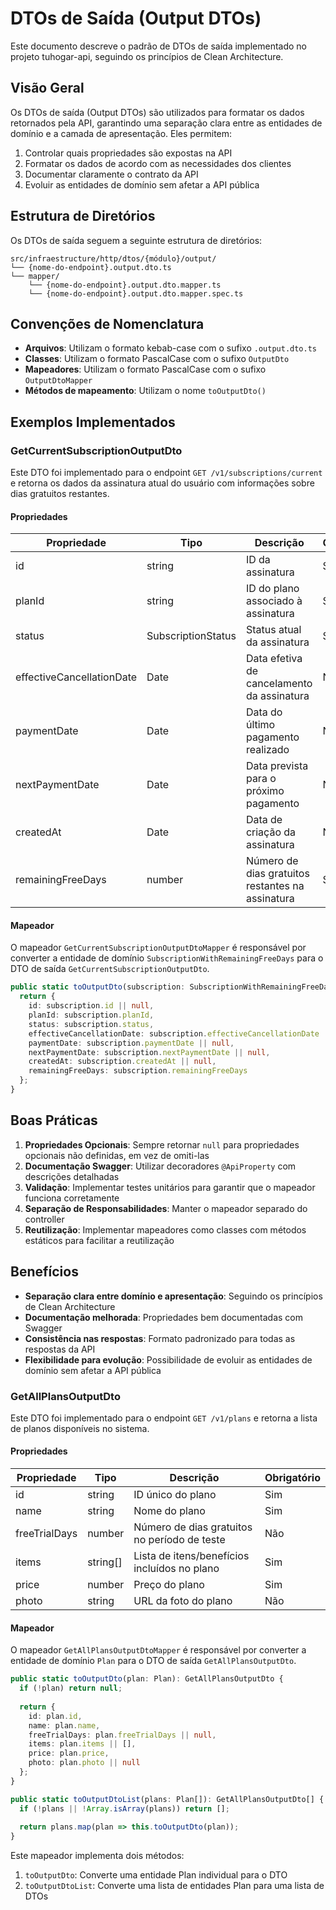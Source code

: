 # DTOs de Saída (Output DTOs)

Este documento descreve o padrão de DTOs de saída implementado no projeto tuhogar-api, seguindo os princípios de Clean Architecture.

## Visão Geral

Os DTOs de saída (Output DTOs) são utilizados para formatar os dados retornados pela API, garantindo uma separação clara entre as entidades de domínio e a camada de apresentação. Eles permitem:

1. Controlar quais propriedades são expostas na API
2. Formatar os dados de acordo com as necessidades dos clientes
3. Documentar claramente o contrato da API
4. Evoluir as entidades de domínio sem afetar a API pública

## Estrutura de Diretórios

Os DTOs de saída seguem a seguinte estrutura de diretórios:

```
src/infraestructure/http/dtos/{módulo}/output/
└── {nome-do-endpoint}.output.dto.ts
└── mapper/
    └── {nome-do-endpoint}.output.dto.mapper.ts
    └── {nome-do-endpoint}.output.dto.mapper.spec.ts
```

## Convenções de Nomenclatura

- **Arquivos**: Utilizam o formato kebab-case com o sufixo `.output.dto.ts`
- **Classes**: Utilizam o formato PascalCase com o sufixo `OutputDto`
- **Mapeadores**: Utilizam o formato PascalCase com o sufixo `OutputDtoMapper`
- **Métodos de mapeamento**: Utilizam o nome `toOutputDto()`

## Exemplos Implementados

### GetCurrentSubscriptionOutputDto

Este DTO foi implementado para o endpoint `GET /v1/subscriptions/current` e retorna os dados da assinatura atual do usuário com informações sobre dias gratuitos restantes.

#### Propriedades

| Propriedade | Tipo | Descrição | Obrigatório |
|-------------|------|-----------|-------------|
| id | string | ID da assinatura | Sim |
| planId | string | ID do plano associado à assinatura | Sim |
| status | SubscriptionStatus | Status atual da assinatura | Sim |
| effectiveCancellationDate | Date | Data efetiva de cancelamento da assinatura | Não |
| paymentDate | Date | Data do último pagamento realizado | Não |
| nextPaymentDate | Date | Data prevista para o próximo pagamento | Não |
| createdAt | Date | Data de criação da assinatura | Não |
| remainingFreeDays | number | Número de dias gratuitos restantes na assinatura | Sim |

#### Mapeador

O mapeador `GetCurrentSubscriptionOutputDtoMapper` é responsável por converter a entidade de domínio `SubscriptionWithRemainingFreeDays` para o DTO de saída `GetCurrentSubscriptionOutputDto`.

```typescript
public static toOutputDto(subscription: SubscriptionWithRemainingFreeDays): GetCurrentSubscriptionOutputDto {
  return {
    id: subscription.id || null,
    planId: subscription.planId,
    status: subscription.status,
    effectiveCancellationDate: subscription.effectiveCancellationDate || null,
    paymentDate: subscription.paymentDate || null,
    nextPaymentDate: subscription.nextPaymentDate || null,
    createdAt: subscription.createdAt || null,
    remainingFreeDays: subscription.remainingFreeDays
  };
}
```

## Boas Práticas

1. **Propriedades Opcionais**: Sempre retornar `null` para propriedades opcionais não definidas, em vez de omiti-las
2. **Documentação Swagger**: Utilizar decoradores `@ApiProperty` com descrições detalhadas
3. **Validação**: Implementar testes unitários para garantir que o mapeador funciona corretamente
4. **Separação de Responsabilidades**: Manter o mapeador separado do controller
5. **Reutilização**: Implementar mapeadores como classes com métodos estáticos para facilitar a reutilização

## Benefícios

- **Separação clara entre domínio e apresentação**: Seguindo os princípios de Clean Architecture
- **Documentação melhorada**: Propriedades bem documentadas com Swagger
- **Consistência nas respostas**: Formato padronizado para todas as respostas da API
- **Flexibilidade para evolução**: Possibilidade de evoluir as entidades de domínio sem afetar a API pública

### GetAllPlansOutputDto

Este DTO foi implementado para o endpoint `GET /v1/plans` e retorna a lista de planos disponíveis no sistema.

#### Propriedades

| Propriedade | Tipo | Descrição | Obrigatório |
|-------------|------|-----------|-------------|
| id | string | ID único do plano | Sim |
| name | string | Nome do plano | Sim |
| freeTrialDays | number | Número de dias gratuitos no período de teste | Não |
| items | string[] | Lista de itens/benefícios incluídos no plano | Sim |
| price | number | Preço do plano | Sim |
| photo | string | URL da foto do plano | Não |

#### Mapeador

O mapeador `GetAllPlansOutputDtoMapper` é responsável por converter a entidade de domínio `Plan` para o DTO de saída `GetAllPlansOutputDto`.

```typescript
public static toOutputDto(plan: Plan): GetAllPlansOutputDto {
  if (!plan) return null;
  
  return {
    id: plan.id,
    name: plan.name,
    freeTrialDays: plan.freeTrialDays || null,
    items: plan.items || [],
    price: plan.price,
    photo: plan.photo || null
  };
}

public static toOutputDtoList(plans: Plan[]): GetAllPlansOutputDto[] {
  if (!plans || !Array.isArray(plans)) return [];
  
  return plans.map(plan => this.toOutputDto(plan));
}
```

Este mapeador implementa dois métodos:
1. `toOutputDto`: Converte uma entidade Plan individual para o DTO
2. `toOutputDtoList`: Converte uma lista de entidades Plan para uma lista de DTOs
